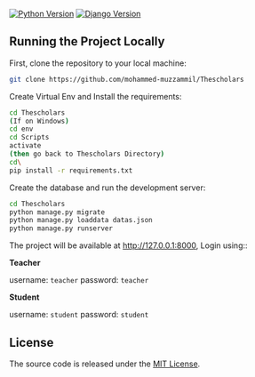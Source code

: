 [![Python Version](https://img.shields.io/badge/python-3.6-brightgreen.svg)](https://python.org)
[![Django Version](https://img.shields.io/badge/django-3.0-brightgreen.svg)](https://djangoproject.com)


## Running the Project Locally

First, clone the repository to your local machine:

```bash
git clone https://github.com/mohammed-muzzammil/Thescholars
```

Create Virtual Env and Install the requirements:

```bash
cd Thescholars
(If on Windows)
cd env
cd Scripts
activate
(then go back to Thescholars Directory)
cd\
pip install -r requirements.txt
```

Create the database and run the development server:

```bash
cd Thescholars
python manage.py migrate
python manage.py loaddata datas.json
python manage.py runserver
```

The project will be available at http://127.0.0.1:8000, Login using::

**Teacher**

username: `teacher`
password: `teacher`

**Student**

username: `student`
password: `student`


## License

The source code is released under the [MIT License](https://github.com/sibtc/django-multiple-user-types-example/blob/master/LICENSE).
